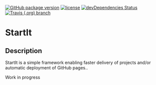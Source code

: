 [![GitHub package version](https://img.shields.io/github/package-json/v/adorade/startit.svg?style=for-the-badge)](https://github.com/adorade/startit/blob/master/package.json)
[![license](https://img.shields.io/github/license/adorade/startit.svg?longCache=true&style=for-the-badge)](https://mit-license.org)
[![devDependencies Status](https://img.shields.io/david/dev/adorade/startit.svg?longCache=true&style=for-the-badge)](https://david-dm.org/adorade/startit?type=dev)
[![Travis (.org) branch](https://img.shields.io/travis/adorade/startit/master.svg?style=for-the-badge)](https://travis-ci.org/adorade/startit)

# StartIt

## Description

StartIt is a simple framework enabling faster delivery of projects and/or automatic deployment of GitHub pages..

Work in progress
